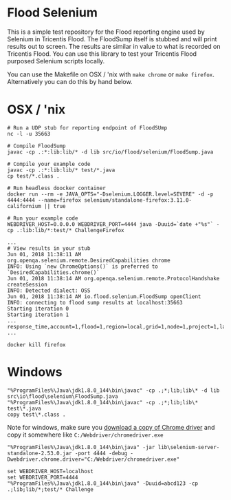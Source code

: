 # Flood Selenium

This is a simple test repository for the Flood reporting engine used by Selenium in Tricentis Flood. The FloodSump itself is stubbed and will print results out to screen. The results are similar in value to what is recorded on Tricentis Flood. You can use this library to test your Tricentis Flood purposed Selenium scripts locally.

You can use the Makefile on OSX / 'nix with `make chrome` or `make firefox`. Alternatively you can do this by hand below.

# OSX / 'nix
```
# Run a UDP stub for reporting endpoint of FloodSUmp
nc -l -u 35663

# Compile FloodSump
javac -cp .:*:lib:lib/* -d lib src/io/flood/selenium/FloodSump.java

# Compile your example code
javac -cp .:*:lib:lib/* test/*.java
cp test/*.class .

# Run headless doocker container
docker run --rm -e JAVA_OPTS="-Dselenium.LOGGER.level=SEVERE" -d -p 4444:4444 --name=firefox selenium/standalone-firefox:3.11.0-californium || true

# Run your example code
WEBDRIVER_HOST=0.0.0.0 WEBDRIVER_PORT=4444 java -Duuid=`date +"%s"` -cp .:lib:lib/*:test/* ChallengeFirefox

...
# View results in your stub
Jun 01, 2018 11:38:11 AM org.openqa.selenium.remote.DesiredCapabilities chrome
INFO: Using `new ChromeOptions()` is preferred to `DesiredCapabilities.chrome()`
Jun 01, 2018 11:38:14 AM org.openqa.selenium.remote.ProtocolHandshake createSession
INFO: Detected dialect: OSS
Jun 01, 2018 11:38:14 AM io.flood.selenium.FloodSump openClient
INFO: connecting to flood sump results at localhost:35663
Starting iteration 0
Starting iteration 1
...
response_time,account=1,flood=1,region=local,grid=1,node=1,project=1,label=Challenge+Step+2
...

docker kill firefox
```

# Windows
```
"%ProgramFiles%\Java\jdk1.8.0_144\bin\javac" -cp .;*;lib;lib\* -d lib src\io\flood\selenium\FloodSump.java
"%ProgramFiles%\Java\jdk1.8.0_144\bin\javac" -cp .;*;lib;lib\* test\*.java
copy test\*.class .
```

Note for windows, make sure you [download a copy of Chrome driver](https://chromedriver.storage.googleapis.com/index.html) and copy it somewhere like `C:/Webdriver/chromedriver.exe`

```
"%ProgramFiles%\Java\jdk1.8.0_144\bin\java" -jar lib\selenium-server-standalone-2.53.0.jar -port 4444 -debug -Dwebdriver.chrome.driver="C:/Webdriver/chromedriver.exe"
```

```
set WEBDRIVER_HOST=localhost
set WEBDRIVER_PORT=4444
"%ProgramFiles%\Java\jdk1.8.0_144\bin\java" -Duuid=abcd123 -cp .;lib;lib/*;test/* Challenge
```

